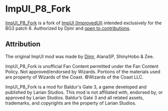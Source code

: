 # ImpUI_P8_Fork
[ImpUI_P8_Fork](https://github.com/valsan-azerty-boi/BG3ImprovedUI) is a fork of [ImpUI (ImprovedUI)](https://github.com/TheRealDjmr/BG3ImprovedUI) intended exclusively for the BG3 patch 8. Authorized by Djmr and [open to contributions](https://github.com/valsan-azerty-boi/BG3ImprovedUI).

## Attribution
The original ImpUI mod was made by [Djmr](https://github.com/TheRealDjmr), AlanaSP, ShinyHobo & Zee.

ImpUI_P8_Fork is unofficial Fan Content permitted under the Fan Content Policy. Not approved/endorsed by Wizards. Portions of the materials used are property of Wizards of the Coast. ©Wizards of the Coast LLC.

ImpUI_P8_Fork is a mod for Baldur's Gate 3, a game developed and published by Larian Studios. This mod is not affiliated with, endorsed by, or approved by Larian Studios. Baldur’s Gate 3 and all related assets, trademarks, and copyrights are the property of Larian Studios.
